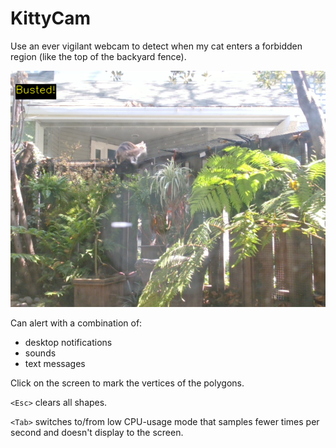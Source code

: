 # KittyCam

Use an ever vigilant webcam to detect when my cat enters a forbidden region 
(like the top of the backyard fence). 

![img.png](img.png)

Can alert with a combination of:
* desktop notifications
* sounds
* text messages

Click on the screen to mark the vertices of the polygons. 

`<Esc>` clears all shapes.

`<Tab>` switches to/from low CPU-usage mode that samples fewer times per second and doesn't
display to the screen.
